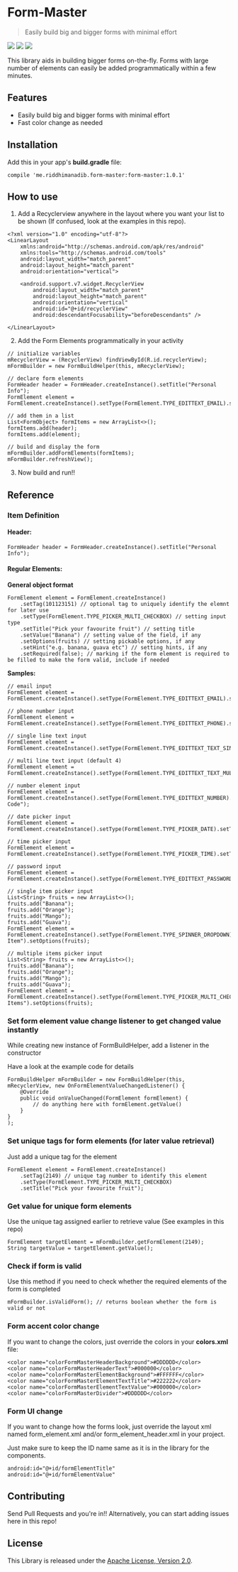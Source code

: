 # Form-Master

> Easily build big and bigger forms with minimal effort

![](https://github.com/adib2149/FormMaster/blob/master/screenshot/screenshot1.gif)
![](https://github.com/adib2149/FormMaster/blob/master/screenshot/screenshot2.gif)
![](https://github.com/adib2149/FormMaster/blob/master/screenshot/screenshot3.gif)

This library aids in building bigger forms on-the-fly. Forms with large number of elements can easily be added programmatically within a few minutes.


## Features
- Easily build big and bigger forms with minimal effort
- Fast color change as needed


## Installation
Add this in your app's **build.gradle** file:
```
compile 'me.riddhimanadib.form-master:form-master:1.0.1'
```


## How to use
1. Add a Recyclerview anywhere in the layout where you want your list to be shown (If confused, look at the examples in this repo).

``` 'xml'
<?xml version="1.0" encoding="utf-8"?>
<LinearLayout
    xmlns:android="http://schemas.android.com/apk/res/android"
    xmlns:tools="http://schemas.android.com/tools"
    android:layout_width="match_parent"
    android:layout_height="match_parent"
    android:orientation="vertical">

    <android.support.v7.widget.RecyclerView
        android:layout_width="match_parent"
        android:layout_height="match_parent"
        android:orientation="vertical"
        android:id="@+id/recyclerView"
        android:descendantFocusability="beforeDescendants" />

</LinearLayout>
```

2. Add the Form Elements programmatically in your activity
``` 'java'
// initialize variables
mRecyclerView = (RecyclerView) findViewById(R.id.recyclerView);
mFormBuilder = new FormBuildHelper(this, mRecyclerView);

// declare form elements
FormHeader header = FormHeader.createInstance().setTitle("Personal Info");
FormElement element = FormElement.createInstance().setType(FormElement.TYPE_EDITTEXT_EMAIL).setTitle("Email");

// add them in a list
List<FormObject> formItems = new ArrayList<>();
formItems.add(header);
formItems.add(element);

// build and display the form
mFormBuilder.addFormElements(formItems);
mFormBuilder.refreshView();
```
3. Now build and run!!


## Reference

### Item Definition

#### Header:
``` 'java'
FormHeader header = FormHeader.createInstance().setTitle("Personal Info");
```

#### Regular Elements:
 
**General object format**
``` 'java'
FormElement element = FormElement.createInstance()
    .setTag(101123151) // optional tag to uniquely identify the elemnt for later use
    .setType(FormElement.TYPE_PICKER_MULTI_CHECKBOX) // setting input type
    .setTitle("Pick your favourite fruit") // setting title
    .setValue("Banana") // setting value of the field, if any
    .setOptions(fruits) // setting pickable options, if any
    .setHint("e.g. banana, guava etc") // setting hints, if any
    .setRequired(false); // marking if the form element is required to be filled to make the form valid, include if needed
```

**Samples:**
``` 'java'
// email input
FormElement element = FormElement.createInstance().setType(FormElement.TYPE_EDITTEXT_EMAIL).setTitle("Email");

// phone number input
FormElement element = FormElement.createInstance().setType(FormElement.TYPE_EDITTEXT_PHONE).setTitle("Phone");

// single line text input
FormElement element = FormElement.createInstance().setType(FormElement.TYPE_EDITTEXT_TEXT_SINGLELINE).setTitle("Location");

// multi line text input (default 4)
FormElement element = FormElement.createInstance().setType(FormElement.TYPE_EDITTEXT_TEXT_MULTILINE).setTitle("Address");

// number element input
FormElement element = FormElement.createInstance().setType(FormElement.TYPE_EDITTEXT_NUMBER).setTitle("Zip Code");

// date picker input
FormElement element = FormElement.createInstance().setType(FormElement.TYPE_PICKER_DATE).setTitle("Date");

// time picker input
FormElement element = FormElement.createInstance().setType(FormElement.TYPE_PICKER_TIME).setTitle("Time");

// password input
FormElement element = FormElement.createInstance().setType(FormElement.TYPE_EDITTEXT_PASSWORD).setTitle("Password");

// single item picker input
List<String> fruits = new ArrayList<>();
fruits.add("Banana");
fruits.add("Orange");
fruits.add("Mango");
fruits.add("Guava");
FormElement element = FormElement.createInstance().setType(FormElement.TYPE_SPINNER_DROPDOWN).setTitle("Single Item").setOptions(fruits);

// multiple items picker input
List<String> fruits = new ArrayList<>();
fruits.add("Banana");
fruits.add("Orange");
fruits.add("Mango");
fruits.add("Guava");
FormElement element = FormElement.createInstance().setType(FormElement.TYPE_PICKER_MULTI_CHECKBOX).setTitle("Multi Items").setOptions(fruits);
```

### Set form element value change listener to get changed value instantly
While creating new instance of FormBuildHelper, add a listener in the constructor

Have a look at the example code for details

``` 'java'
FormBuildHelper mFormBuilder = new FormBuildHelper(this, mRecyclerView, new OnFormElementValueChangedListener() {
    @Override
    public void onValueChanged(FormElement formElement) {
        // do anything here with formElement.getValue()
    }
}
);
```

### Set unique tags for form elements (for later value retrieval)
Just add a unique tag for the element
``` 'java'
FormElement element = FormElement.createInstance()
    .setTag(2149) // unique tag number to identify this element
    .setType(FormElement.TYPE_PICKER_MULTI_CHECKBOX)
    .setTitle("Pick your favourite fruit");
```

### Get value for unique form elements
Use the unique tag assigned earlier to retrieve value (See examples in this repo)
``` 'java'
FormElement targetElement = mFormBuilder.getFormElement(2149);
String targetValue = targetElement.getValue();
```

### Check if form is valid
Use this method if you need to check whether the required elements of the form is completed
```'java'
mFormBuilder.isValidForm(); // returns boolean whether the form is valid or not
```

### Form accent color change
If you want to change the colors, just override the colors in your **colors.xml** file:
```'xml'
<color name="colorFormMasterHeaderBackground">#DDDDDD</color>
<color name="colorFormMasterHeaderText">#000000</color>
<color name="colorFormMasterElementBackground">#FFFFFF</color>
<color name="colorFormMasterElementTextTitle">#222222</color>
<color name="colorFormMasterElementTextValue">#000000</color>
<color name="colorFormMasterDivider">#DDDDDD</color>
```

### Form UI change
If you want to change how the forms look, just override the layout xml named form_element.xml and/or form_element_header.xml in your project.

Just make sure to keep the ID name same as it is in the library for the components.
```
android:id="@+id/formElementTitle"
android:id="@+id/formElementValue"
```

## Contributing
Send Pull Requests and you're in!! Alternatively, you can start adding issues here in this repo!
 

License
-----------------
This Library is released under the [Apache License, Version 2.0](http://www.apache.org/licenses/LICENSE-2.0).
